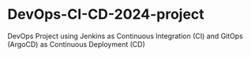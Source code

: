 # DevOps-CI-CD-2024-project
DevOps Project using Jenkins as Continuous Integration (CI) and GitOps (ArgoCD) as Continuous Deployment (CD)
